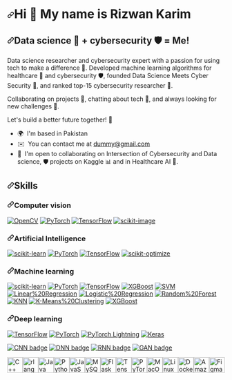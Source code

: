 
<h1 tabindex="-1" dir="auto"><a id="user-content-hi--my-name-is-Rizwan-Karim" class="anchor" aria-hidden="true" tabindex="-1" href="#hi--my-name-is-rizwan-karim"><svg class="octicon octicon-link" viewBox="0 0 16 16" version="1.1" width="16" height="16" aria-hidden="true"><path d="m7.775 3.275 1.25-1.25a3.5 3.5 0 1 1 4.95 4.95l-2.5 2.5a3.5 3.5 0 0 1-4.95 0 .751.751 0 0 1 .018-1.042.751.751 0 0 1 1.042-.018 1.998 1.998 0 0 0 2.83 0l2.5-2.5a2.002 2.002 0 0 0-2.83-2.83l-1.25 1.25a.751.751 0 0 1-1.042-.018.751.751 0 0 1-.018-1.042Zm-4.69 9.64a1.998 1.998 0 0 0 2.83 0l1.25-1.25a.751.751 0 0 1 1.042.018.751.751 0 0 1 .018 1.042l-1.25 1.25a3.5 3.5 0 1 1-4.95-4.95l2.5-2.5a3.5 3.5 0 0 1 4.95 0 .751.751 0 0 1-.018 1.042.751.751 0 0 1-1.042.018 1.998 1.998 0 0 0-2.83 0l-2.5 2.5a1.998 1.998 0 0 0 0 2.83Z"></path></svg></a>Hi 👋 My name is Rizwan Karim</h1>
<h2 tabindex="-1" dir="auto"><a id="user-content-data-science---cybersecurity-️--me" class="anchor" aria-hidden="true" tabindex="-1" href="#data-science---cybersecurity-️--me"><svg class="octicon octicon-link" viewBox="0 0 16 16" version="1.1" width="16" height="16" aria-hidden="true"><path d="m7.775 3.275 1.25-1.25a3.5 3.5 0 1 1 4.95 4.95l-2.5 2.5a3.5 3.5 0 0 1-4.95 0 .751.751 0 0 1 .018-1.042.751.751 0 0 1 1.042-.018 1.998 1.998 0 0 0 2.83 0l2.5-2.5a2.002 2.002 0 0 0-2.83-2.83l-1.25 1.25a.751.751 0 0 1-1.042-.018.751.751 0 0 1-.018-1.042Zm-4.69 9.64a1.998 1.998 0 0 0 2.83 0l1.25-1.25a.751.751 0 0 1 1.042.018.751.751 0 0 1 .018 1.042l-1.25 1.25a3.5 3.5 0 1 1-4.95-4.95l2.5-2.5a3.5 3.5 0 0 1 4.95 0 .751.751 0 0 1-.018 1.042.751.751 0 0 1-1.042.018 1.998 1.998 0 0 0-2.83 0l-2.5 2.5a1.998 1.998 0 0 0 0 2.83Z"></path></svg></a>Data science 🔬 + cybersecurity 🛡️ = Me!</h2>
<p dir="auto">Data science researcher and cybersecurity expert with a passion for using tech to make a difference 🚀. Developed machine learning algorithms for healthcare 🏥 and cybersecurity 🛡️, founded Data Science Meets Cyber Security 🔬, and ranked top-15 cybersecurity researcher 🥇.</p>
<p dir="auto">Collaborating on projects 🤝, chatting about tech 💬, and always looking for new challenges 💯.</p>
<p dir="auto">Let's build a better future together! 🤝</p>
<ul dir="auto">
<li>🌍&nbsp; I'm based in Pakistan</li>
<li>✉️&nbsp; You can contact me at <a href="mailto:dummy@gmail.com">dummy@gmail.com</a></li>
<li>🤝&nbsp; I'm open to collaborating on Intersection of Cybersecurity and Data science, 🛡️ projects on Kaggle 📊 and in Healthcare AI 🏥.</li>
</ul>
<h2 tabindex="-1" dir="auto"><a id="user-content-skills" class="anchor" aria-hidden="true" tabindex="-1" href="#skills"><svg class="octicon octicon-link" viewBox="0 0 16 16" version="1.1" width="16" height="16" aria-hidden="true"><path d="m7.775 3.275 1.25-1.25a3.5 3.5 0 1 1 4.95 4.95l-2.5 2.5a3.5 3.5 0 0 1-4.95 0 .751.751 0 0 1 .018-1.042.751.751 0 0 1 1.042-.018 1.998 1.998 0 0 0 2.83 0l2.5-2.5a2.002 2.002 0 0 0-2.83-2.83l-1.25 1.25a.751.751 0 0 1-1.042-.018.751.751 0 0 1-.018-1.042Zm-4.69 9.64a1.998 1.998 0 0 0 2.83 0l1.25-1.25a.751.751 0 0 1 1.042.018.751.751 0 0 1 .018 1.042l-1.25 1.25a3.5 3.5 0 1 1-4.95-4.95l2.5-2.5a3.5 3.5 0 0 1 4.95 0 .751.751 0 0 1-.018 1.042.751.751 0 0 1-1.042.018 1.998 1.998 0 0 0-2.83 0l-2.5 2.5a1.998 1.998 0 0 0 0 2.83Z"></path></svg></a>Skills</h2>
<h3 tabindex="-1" dir="auto"><a id="user-content-computer-vision" class="anchor" aria-hidden="true" tabindex="-1" href="#computer-vision"><svg class="octicon octicon-link" viewBox="0 0 16 16" version="1.1" width="16" height="16" aria-hidden="true"><path d="m7.775 3.275 1.25-1.25a3.5 3.5 0 1 1 4.95 4.95l-2.5 2.5a3.5 3.5 0 0 1-4.95 0 .751.751 0 0 1 .018-1.042.751.751 0 0 1 1.042-.018 1.998 1.998 0 0 0 2.83 0l2.5-2.5a2.002 2.002 0 0 0-2.83-2.83l-1.25 1.25a.751.751 0 0 1-1.042-.018.751.751 0 0 1-.018-1.042Zm-4.69 9.64a1.998 1.998 0 0 0 2.83 0l1.25-1.25a.751.751 0 0 1 1.042.018.751.751 0 0 1 .018 1.042l-1.25 1.25a3.5 3.5 0 1 1-4.95-4.95l2.5-2.5a3.5 3.5 0 0 1 4.95 0 .751.751 0 0 1-.018 1.042.751.751 0 0 1-1.042.018 1.998 1.998 0 0 0-2.83 0l-2.5 2.5a1.998 1.998 0 0 0 0 2.83Z"></path></svg></a>Computer vision</h3>
<p dir="auto"><a href="https://opencv.org/" rel="nofollow"><img src="https://camo.githubusercontent.com/2ed49d927136c598293e0d1fa5eaa293104516472904c1c39b9178c753f9a157/68747470733a2f2f696d672e736869656c64732e696f2f62616467652f4f70656e43562d2532333030303030302e7376673f7374796c653d666f722d7468652d6261646765266c6f676f3d6f70656e6376" alt="OpenCV" data-canonical-src="https://img.shields.io/badge/OpenCV-%23000000.svg?style=for-the-badge&amp;logo=opencv" style="max-width: 100%;"></a>
<a href="https://pytorch.org/" rel="nofollow"><img src="https://camo.githubusercontent.com/69f960d6ced1e95b019ae77b3d77a8cd1a69df0091406c1963ef4361c8f37962/68747470733a2f2f696d672e736869656c64732e696f2f62616467652f5079546f7263682d2532334545344332432e7376673f7374796c653d666f722d7468652d6261646765266c6f676f3d7079746f726368" alt="PyTorch" data-canonical-src="https://img.shields.io/badge/PyTorch-%23EE4C2C.svg?style=for-the-badge&amp;logo=pytorch" style="max-width: 100%;"></a>
<a href="https://www.tensorflow.org/" rel="nofollow"><img src="https://camo.githubusercontent.com/d105833b1ce5fbadd5e9d0203b00035682b54d6c4a0565cde64945c7ef137631/68747470733a2f2f696d672e736869656c64732e696f2f62616467652f54656e736f72466c6f772d2532334646364630302e7376673f7374796c653d666f722d7468652d6261646765266c6f676f3d74656e736f72666c6f77" alt="TensorFlow" data-canonical-src="https://img.shields.io/badge/TensorFlow-%23FF6F00.svg?style=for-the-badge&amp;logo=tensorflow" style="max-width: 100%;"></a>
<a href="https://scikit-image.org/" rel="nofollow"><img src="https://camo.githubusercontent.com/d742550a703ae069e3074f83b0ed76d8949210ca3c9d9fafa5ef7850a9059830/68747470733a2f2f696d672e736869656c64732e696f2f62616467652f7363696b69742d696d6167652d2532333334363541342e7376673f7374796c653d666f722d7468652d6261646765" alt="scikit-image" data-canonical-src="https://img.shields.io/badge/scikit-image-%233465A4.svg?style=for-the-badge" style="max-width: 100%;"></a></p>
<h3 tabindex="-1" dir="auto"><a id="user-content-artificial-intelligence" class="anchor" aria-hidden="true" tabindex="-1" href="#artificial-intelligence"><svg class="octicon octicon-link" viewBox="0 0 16 16" version="1.1" width="16" height="16" aria-hidden="true"><path d="m7.775 3.275 1.25-1.25a3.5 3.5 0 1 1 4.95 4.95l-2.5 2.5a3.5 3.5 0 0 1-4.95 0 .751.751 0 0 1 .018-1.042.751.751 0 0 1 1.042-.018 1.998 1.998 0 0 0 2.83 0l2.5-2.5a2.002 2.002 0 0 0-2.83-2.83l-1.25 1.25a.751.751 0 0 1-1.042-.018.751.751 0 0 1-.018-1.042Zm-4.69 9.64a1.998 1.998 0 0 0 2.83 0l1.25-1.25a.751.751 0 0 1 1.042.018.751.751 0 0 1 .018 1.042l-1.25 1.25a3.5 3.5 0 1 1-4.95-4.95l2.5-2.5a3.5 3.5 0 0 1 4.95 0 .751.751 0 0 1-.018 1.042.751.751 0 0 1-1.042.018 1.998 1.998 0 0 0-2.83 0l-2.5 2.5a1.998 1.998 0 0 0 0 2.83Z"></path></svg></a>Artificial Intelligence</h3>
<p dir="auto"><a href="https://scikit-learn.org/stable/" rel="nofollow"><img src="https://camo.githubusercontent.com/7ec2169b1f0c2666a1b31e16e303b2ac9f522363905abb1860c0c282408e328b/68747470733a2f2f696d672e736869656c64732e696f2f62616467652f7363696b69742d6c6561726e2d2532333030383030302e7376673f7374796c653d666f722d7468652d6261646765266c6f676f3d7363696b69742d6c6561726e" alt="scikit-learn" data-canonical-src="https://img.shields.io/badge/scikit-learn-%23008000.svg?style=for-the-badge&amp;logo=scikit-learn" style="max-width: 100%;"></a>
<a href="https://pytorch.org/" rel="nofollow"><img src="https://camo.githubusercontent.com/69f960d6ced1e95b019ae77b3d77a8cd1a69df0091406c1963ef4361c8f37962/68747470733a2f2f696d672e736869656c64732e696f2f62616467652f5079546f7263682d2532334545344332432e7376673f7374796c653d666f722d7468652d6261646765266c6f676f3d7079746f726368" alt="PyTorch" data-canonical-src="https://img.shields.io/badge/PyTorch-%23EE4C2C.svg?style=for-the-badge&amp;logo=pytorch" style="max-width: 100%;"></a>
<a href="https://www.tensorflow.org/" rel="nofollow"><img src="https://camo.githubusercontent.com/d105833b1ce5fbadd5e9d0203b00035682b54d6c4a0565cde64945c7ef137631/68747470733a2f2f696d672e736869656c64732e696f2f62616467652f54656e736f72466c6f772d2532334646364630302e7376673f7374796c653d666f722d7468652d6261646765266c6f676f3d74656e736f72666c6f77" alt="TensorFlow" data-canonical-src="https://img.shields.io/badge/TensorFlow-%23FF6F00.svg?style=for-the-badge&amp;logo=tensorflow" style="max-width: 100%;"></a>
<a href="https://scikit-optimize.org/" rel="nofollow"><img src="https://camo.githubusercontent.com/63dc74469b8b590eb3defcd46de401d27cf46db8b35ccd7ed924105b06a254e6/68747470733a2f2f696d672e736869656c64732e696f2f62616467652f7363696b69742d6f7074696d697a652d2532334630453434322e7376673f7374796c653d666f722d7468652d6261646765266c6f676f3d7363696b69742d6f7074696d697a65" alt="scikit-optimize" data-canonical-src="https://img.shields.io/badge/scikit-optimize-%23F0E442.svg?style=for-the-badge&amp;logo=scikit-optimize" style="max-width: 100%;"></a></p>
<h3 tabindex="-1" dir="auto"><a id="user-content-machine-learning" class="anchor" aria-hidden="true" tabindex="-1" href="#machine-learning"><svg class="octicon octicon-link" viewBox="0 0 16 16" version="1.1" width="16" height="16" aria-hidden="true"><path d="m7.775 3.275 1.25-1.25a3.5 3.5 0 1 1 4.95 4.95l-2.5 2.5a3.5 3.5 0 0 1-4.95 0 .751.751 0 0 1 .018-1.042.751.751 0 0 1 1.042-.018 1.998 1.998 0 0 0 2.83 0l2.5-2.5a2.002 2.002 0 0 0-2.83-2.83l-1.25 1.25a.751.751 0 0 1-1.042-.018.751.751 0 0 1-.018-1.042Zm-4.69 9.64a1.998 1.998 0 0 0 2.83 0l1.25-1.25a.751.751 0 0 1 1.042.018.751.751 0 0 1 .018 1.042l-1.25 1.25a3.5 3.5 0 1 1-4.95-4.95l2.5-2.5a3.5 3.5 0 0 1 4.95 0 .751.751 0 0 1-.018 1.042.751.751 0 0 1-1.042.018 1.998 1.998 0 0 0-2.83 0l-2.5 2.5a1.998 1.998 0 0 0 0 2.83Z"></path></svg></a>Machine learning</h3>
<p dir="auto"><a href="https://scikit-learn.org/stable/" rel="nofollow"><img src="https://camo.githubusercontent.com/7ec2169b1f0c2666a1b31e16e303b2ac9f522363905abb1860c0c282408e328b/68747470733a2f2f696d672e736869656c64732e696f2f62616467652f7363696b69742d6c6561726e2d2532333030383030302e7376673f7374796c653d666f722d7468652d6261646765266c6f676f3d7363696b69742d6c6561726e" alt="scikit-learn" data-canonical-src="https://img.shields.io/badge/scikit-learn-%23008000.svg?style=for-the-badge&amp;logo=scikit-learn" style="max-width: 100%;"></a>
<a href="https://pytorch.org/" rel="nofollow"><img src="https://camo.githubusercontent.com/69f960d6ced1e95b019ae77b3d77a8cd1a69df0091406c1963ef4361c8f37962/68747470733a2f2f696d672e736869656c64732e696f2f62616467652f5079546f7263682d2532334545344332432e7376673f7374796c653d666f722d7468652d6261646765266c6f676f3d7079746f726368" alt="PyTorch" data-canonical-src="https://img.shields.io/badge/PyTorch-%23EE4C2C.svg?style=for-the-badge&amp;logo=pytorch" style="max-width: 100%;"></a>
<a href="https://www.tensorflow.org/" rel="nofollow"><img src="https://camo.githubusercontent.com/d105833b1ce5fbadd5e9d0203b00035682b54d6c4a0565cde64945c7ef137631/68747470733a2f2f696d672e736869656c64732e696f2f62616467652f54656e736f72466c6f772d2532334646364630302e7376673f7374796c653d666f722d7468652d6261646765266c6f676f3d74656e736f72666c6f77" alt="TensorFlow" data-canonical-src="https://img.shields.io/badge/TensorFlow-%23FF6F00.svg?style=for-the-badge&amp;logo=tensorflow" style="max-width: 100%;"></a>
<a href="https://xgboost.org/" rel="nofollow"><img src="https://camo.githubusercontent.com/7976506f2f660493723d1f064691f293bf846aba03b3452190055f93ebb1b444/68747470733a2f2f696d672e736869656c64732e696f2f62616467652f5847426f6f73742d2532333030383642332e7376673f7374796c653d666f722d7468652d6261646765266c6f676f3d7867626f6f7374" alt="XGBoost" data-canonical-src="https://img.shields.io/badge/XGBoost-%230086B3.svg?style=for-the-badge&amp;logo=xgboost" style="max-width: 100%;"></a>
<a href="https://en.wikipedia.org/wiki/Support_vector_machine" rel="nofollow"><img src="https://camo.githubusercontent.com/e2432c62939063c99e21dd31392167e885c67cda2e07dac549b629d00271efa9/68747470733a2f2f696d672e736869656c64732e696f2f62616467652f53564d2d537570706f7274253230566563746f722532304d616368696e65732d696e666f726d6174696f6e616c2e7376673f7374796c653d666f722d7468652d6261646765" alt="SVM" data-canonical-src="https://img.shields.io/badge/SVM-Support%20Vector%20Machines-informational.svg?style=for-the-badge" style="max-width: 100%;"></a>
<a href="https://en.wikipedia.org/wiki/Linear_regression" rel="nofollow"><img src="https://camo.githubusercontent.com/50daa60f12ab2ebd29f3362885d2a449ae8de3c552d51346b6e2695905b65e2a/68747470733a2f2f696d672e736869656c64732e696f2f62616467652f4c696e65617225323052656772657373696f6e2d696e666f726d6174696f6e616c2e7376673f7374796c653d666f722d7468652d6261646765" alt="Linear%20Regression" data-canonical-src="https://img.shields.io/badge/Linear%20Regression-informational.svg?style=for-the-badge" style="max-width: 100%;"></a>
<a href="https://en.wikipedia.org/wiki/Logistic_regression" rel="nofollow"><img src="https://camo.githubusercontent.com/05202ff33254f338b534472798d6ad54b7722fba3af2042274fb41dc48a42f94/68747470733a2f2f696d672e736869656c64732e696f2f62616467652f4c6f67697374696325323052656772657373696f6e2d696e666f726d6174696f6e616c2e7376673f7374796c653d666f722d7468652d6261646765" alt="Logistic%20Regression" data-canonical-src="https://img.shields.io/badge/Logistic%20Regression-informational.svg?style=for-the-badge" style="max-width: 100%;"></a>
<a href="https://en.wikipedia.org/wiki/Random_forest" rel="nofollow"><img src="https://camo.githubusercontent.com/ea0bc64c97f03252aff9dc6793f51fabc99da371974184387dc35f08c7eb9230/68747470733a2f2f696d672e736869656c64732e696f2f62616467652f52616e646f6d253230466f726573742d696e666f726d6174696f6e616c2e7376673f7374796c653d666f722d7468652d6261646765" alt="Random%20Forest" data-canonical-src="https://img.shields.io/badge/Random%20Forest-informational.svg?style=for-the-badge" style="max-width: 100%;"></a>
<a href="https://en.wikipedia.org/wiki/K-nearest_neighbors_algorithm" rel="nofollow"><img src="https://camo.githubusercontent.com/02db505d9fddbddb6f72a29a70baf777b80ae5c2965c283de3e13da02e97cd8c/68747470733a2f2f696d672e736869656c64732e696f2f62616467652f4b4e4e2d4b2d4e6561726573742532304e65696768626f72732d696e666f726d6174696f6e616c2e7376673f7374796c653d666f722d7468652d6261646765" alt="KNN" data-canonical-src="https://img.shields.io/badge/KNN-K-Nearest%20Neighbors-informational.svg?style=for-the-badge" style="max-width: 100%;"></a>
<a href="https://en.wikipedia.org/wiki/K-means_clustering" rel="nofollow"><img src="https://camo.githubusercontent.com/3ca7a0acc0d9aef92890ac05f926c8c8392e43b111bf7198b8c341c27c0c1390/68747470733a2f2f696d672e736869656c64732e696f2f62616467652f4b2d4d65616e73253230436c7573746572696e672d696e666f726d6174696f6e616c2e7376673f7374796c653d666f722d7468652d6261646765" alt="K-Means%20Clustering" data-canonical-src="https://img.shields.io/badge/K-Means%20Clustering-informational.svg?style=for-the-badge" style="max-width: 100%;"></a>
<a href="https://xgboost.org/" rel="nofollow"><img src="https://camo.githubusercontent.com/7976506f2f660493723d1f064691f293bf846aba03b3452190055f93ebb1b444/68747470733a2f2f696d672e736869656c64732e696f2f62616467652f5847426f6f73742d2532333030383642332e7376673f7374796c653d666f722d7468652d6261646765266c6f676f3d7867626f6f7374" alt="XGBoost" data-canonical-src="https://img.shields.io/badge/XGBoost-%230086B3.svg?style=for-the-badge&amp;logo=xgboost" style="max-width: 100%;"></a></p>
<h3 tabindex="-1" dir="auto"><a id="user-content-deep-learning" class="anchor" aria-hidden="true" tabindex="-1" href="#deep-learning"><svg class="octicon octicon-link" viewBox="0 0 16 16" version="1.1" width="16" height="16" aria-hidden="true"><path d="m7.775 3.275 1.25-1.25a3.5 3.5 0 1 1 4.95 4.95l-2.5 2.5a3.5 3.5 0 0 1-4.95 0 .751.751 0 0 1 .018-1.042.751.751 0 0 1 1.042-.018 1.998 1.998 0 0 0 2.83 0l2.5-2.5a2.002 2.002 0 0 0-2.83-2.83l-1.25 1.25a.751.751 0 0 1-1.042-.018.751.751 0 0 1-.018-1.042Zm-4.69 9.64a1.998 1.998 0 0 0 2.83 0l1.25-1.25a.751.751 0 0 1 1.042.018.751.751 0 0 1 .018 1.042l-1.25 1.25a3.5 3.5 0 1 1-4.95-4.95l2.5-2.5a3.5 3.5 0 0 1 4.95 0 .751.751 0 0 1-.018 1.042.751.751 0 0 1-1.042.018 1.998 1.998 0 0 0-2.83 0l-2.5 2.5a1.998 1.998 0 0 0 0 2.83Z"></path></svg></a>Deep learning</h3>
<p dir="auto"><a href="https://www.tensorflow.org/" rel="nofollow"><img src="https://camo.githubusercontent.com/d105833b1ce5fbadd5e9d0203b00035682b54d6c4a0565cde64945c7ef137631/68747470733a2f2f696d672e736869656c64732e696f2f62616467652f54656e736f72466c6f772d2532334646364630302e7376673f7374796c653d666f722d7468652d6261646765266c6f676f3d74656e736f72666c6f77" alt="TensorFlow" data-canonical-src="https://img.shields.io/badge/TensorFlow-%23FF6F00.svg?style=for-the-badge&amp;logo=tensorflow" style="max-width: 100%;"></a>
<a href="https://pytorch.org/" rel="nofollow"><img src="https://camo.githubusercontent.com/69f960d6ced1e95b019ae77b3d77a8cd1a69df0091406c1963ef4361c8f37962/68747470733a2f2f696d672e736869656c64732e696f2f62616467652f5079546f7263682d2532334545344332432e7376673f7374796c653d666f722d7468652d6261646765266c6f676f3d7079746f726368" alt="PyTorch" data-canonical-src="https://img.shields.io/badge/PyTorch-%23EE4C2C.svg?style=for-the-badge&amp;logo=pytorch" style="max-width: 100%;"></a>
<a href="https://www.pytorchlightning.ai/" rel="nofollow"><img src="https://camo.githubusercontent.com/4873018217903ecabe89542409a7dddf5f14e0660b12ed7320266fc224240702/68747470733a2f2f696d672e736869656c64732e696f2f62616467652f5079546f7263682532304c696768746e696e672d2532333742323733362e7376673f7374796c653d666f722d7468652d6261646765266c6f676f3d7079746f7263682d6c696768746e696e67" alt="PyTorch Lightning" data-canonical-src="https://img.shields.io/badge/PyTorch%20Lightning-%237B2736.svg?style=for-the-badge&amp;logo=pytorch-lightning" style="max-width: 100%;"></a>
<a href="https://keras.io/" rel="nofollow"><img src="https://camo.githubusercontent.com/1694ec926524067055a97968f43dd4238f05189d3b34bda7cd9f0e66c2736e98/68747470733a2f2f696d672e736869656c64732e696f2f62616467652f4b657261732d2532334430303030302e7376673f7374796c653d666f722d7468652d6261646765266c6f676f3d6b65726173" alt="Keras" data-canonical-src="https://img.shields.io/badge/Keras-%23D00000.svg?style=for-the-badge&amp;logo=keras" style="max-width: 100%;"></a></p>
<p dir="auto"><a href="https://en.wikipedia.org/wiki/Convolutional_neural_network" rel="nofollow"><img src="https://camo.githubusercontent.com/06940ae3568bea5470ff11f4bf891ef2145cc30111e77062453f6d26bdfc5100/68747470733a2f2f696d672e736869656c64732e696f2f62616467652f434e4e2d436f6e766f6c7574696f6e616c2532304e657572616c2532304e6574776f726b2d696e666f726d6174696f6e616c2e7376673f7374796c653d666f722d7468652d6261646765" alt="CNN badge" data-canonical-src="https://img.shields.io/badge/CNN-Convolutional%20Neural%20Network-informational.svg?style=for-the-badge" style="max-width: 100%;"></a>
<a href="https://en.wikipedia.org/wiki/Deep_neural_network" rel="nofollow"><img src="https://camo.githubusercontent.com/49b8edd97731a94ca337d571acda1aaecca7277b53d187a6d822af0fa5a97049/68747470733a2f2f696d672e736869656c64732e696f2f62616467652f444e4e2d446565702532304e657572616c2532304e6574776f726b2d696e666f726d6174696f6e616c2e7376673f7374796c653d666f722d7468652d6261646765" alt="DNN badge" data-canonical-src="https://img.shields.io/badge/DNN-Deep%20Neural%20Network-informational.svg?style=for-the-badge" style="max-width: 100%;"></a>
<a href="https://en.wikipedia.org/wiki/Recurrent_neural_network" rel="nofollow"><img src="https://camo.githubusercontent.com/07887be0beac698e7377dfbe3cb6fd00bfa8af36a532b5d954f01ad4c0102a0c/68747470733a2f2f696d672e736869656c64732e696f2f62616467652f524e4e2d526563757272656e742532304e657572616c2532304e6574776f726b2d696e666f726d6174696f6e616c2e7376673f7374796c653d666f722d7468652d6261646765" alt="RNN badge" data-canonical-src="https://img.shields.io/badge/RNN-Recurrent%20Neural%20Network-informational.svg?style=for-the-badge" style="max-width: 100%;"></a>
<a href="https://en.wikipedia.org/wiki/Generative_adversarial_network" rel="nofollow"><img src="https://camo.githubusercontent.com/8c818b004159914115387cbb3de7c650c23a95b829c4ada81d7c1d208aaef7a1/68747470733a2f2f696d672e736869656c64732e696f2f62616467652f47414e2d47656e65726174697665253230416476657273617269616c2532304e6574776f726b2d696e666f726d6174696f6e616c2e7376673f7374796c653d666f722d7468652d6261646765" alt="GAN badge" data-canonical-src="https://img.shields.io/badge/GAN-Generative%20Adversarial%20Network-informational.svg?style=for-the-badge" style="max-width: 100%;"></a></p>
<p align="left" dir="auto">
<a href="https://docs.microsoft.com/en-us/cpp/?view=msvc-170" rel="nofollow"><img src="https://raw.githubusercontent.com/danielcranney/readme-generator/main/public/icons/skills/cplusplus-colored.svg" width="36" height="36" alt="C++" style="max-width: 100%;"></a><a href="https://www.r-project.org/" rel="nofollow"><img src="https://raw.githubusercontent.com/danielcranney/readme-generator/main/public/icons/skills/rlang-colored.svg" width="36" height="36" alt="rlang" style="max-width: 100%;"></a><a href="https://www.oracle.com/java/" rel="nofollow"><img src="https://raw.githubusercontent.com/danielcranney/readme-generator/main/public/icons/skills/java-colored.svg" width="36" height="36" alt="Java" style="max-width: 100%;"></a><a href="https://www.python.org/" rel="nofollow"><img src="https://raw.githubusercontent.com/danielcranney/readme-generator/main/public/icons/skills/python-colored.svg" width="36" height="36" alt="Python" style="max-width: 100%;"></a><a href="https://developer.mozilla.org/en-US/docs/Web/JavaScript" rel="nofollow"><img src="https://raw.githubusercontent.com/danielcranney/readme-generator/main/public/icons/skills/javascript-colored.svg" width="36" height="36" alt="JavaScript" style="max-width: 100%;"></a><a href="https://www.mysql.com/" rel="nofollow"><img src="https://raw.githubusercontent.com/danielcranney/readme-generator/main/public/icons/skills/mysql-colored.svg" width="36" height="36" alt="MySQL" style="max-width: 100%;"></a><a href="https://flask.palletsprojects.com/en/2.0.x/" rel="nofollow"><img src="https://raw.githubusercontent.com/danielcranney/readme-generator/main/public/icons/skills/flask-colored-dark.svg" width="36" height="36" alt="Flask" style="max-width: 100%;"></a><a href="https://www.tensorflow.org/" rel="nofollow"><img src="https://raw.githubusercontent.com/danielcranney/readme-generator/main/public/icons/skills/tensorflow-colored.svg" width="36" height="36" alt="TensorFlow" style="max-width: 100%;"></a><a href="https://pytorch.org/" rel="nofollow"><img src="https://raw.githubusercontent.com/danielcranney/readme-generator/main/public/icons/skills/pytorch-colored.svg" width="36" height="36" alt="PyTorch" style="max-width: 100%;"></a><a href="https://apple.com" rel="nofollow"><img src="https://raw.githubusercontent.com/danielcranney/readme-generator/main/public/icons/skills/macos-colored-dark.svg" width="36" height="36" alt="MacOS" style="max-width: 100%;"></a><a href="https://www.linux.org" rel="nofollow"><img src="https://raw.githubusercontent.com/danielcranney/readme-generator/main/public/icons/skills/linux-colored.svg" width="36" height="36" alt="Linux" style="max-width: 100%;"></a><a href="https://www.docker.com/" rel="nofollow"><img src="https://raw.githubusercontent.com/danielcranney/readme-generator/main/public/icons/skills/docker-colored.svg" width="36" height="36" alt="Docker" style="max-width: 100%;"></a><a href="https://aws.amazon.com" rel="nofollow"><img src="https://raw.githubusercontent.com/danielcranney/readme-generator/main/public/icons/skills/aws-colored-dark.svg" width="36" height="36" alt="Amazon Web Services" style="max-width: 100%;"></a><a href="https://www.figma.com/" rel="nofollow"><img src="https://raw.githubusercontent.com/danielcranney/readme-generator/main/public/icons/skills/figma-colored.svg" width="36" height="36" alt="Figma" style="max-width: 100%;"></a>
</p>

